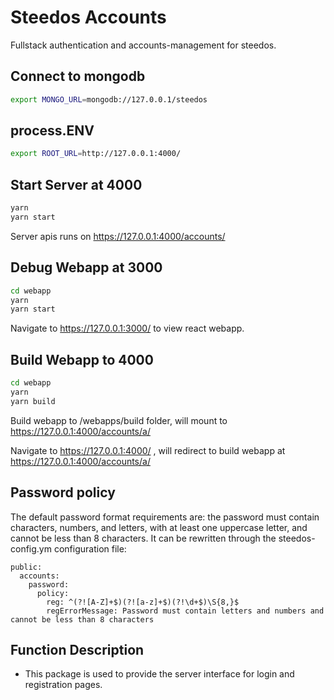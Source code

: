 # Steedos Accounts

Fullstack authentication and accounts-management for steedos.

## Connect to mongodb

```bash
export MONGO_URL=mongodb://127.0.0.1/steedos
```

## process.ENV
```bash
export ROOT_URL=http://127.0.0.1:4000/
```

## Start Server at 4000

```bash
yarn
yarn start
```

Server apis runs on https://127.0.0.1:4000/accounts/

## Debug Webapp at 3000

```bash
cd webapp
yarn
yarn start
```

Navigate to https://127.0.0.1:3000/ to view react webapp.

## Build Webapp to 4000

```bash
cd webapp
yarn
yarn build
```

Build webapp to /webapps/build folder, will mount to https://127.0.0.1:4000/accounts/a/

Navigate to https://127.0.0.1:4000/ , will redirect to build webapp at https://127.0.0.1:4000/accounts/a/

 ## Password policy
The default password format requirements are: the password must contain characters, numbers, and letters, with at least one uppercase letter, and cannot be less than 8 characters.
It can be rewritten through the steedos-config.ym configuration file:
```
public:
  accounts:
    password:
      policy:
        reg: ^(?![A-Z]+$)(?![a-z]+$)(?!\d+$)\S{8,}$
        regErrorMessage: Password must contain letters and numbers and cannot be less than 8 characters
```
## Function Description
- This package is used to provide the server interface for login and registration pages.